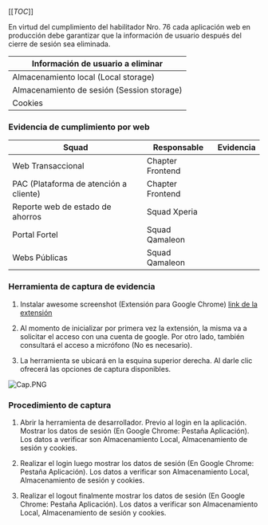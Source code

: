 [[_TOC_]]

En virtud del cumplimiento del habilitador Nro. 76 cada aplicación web en producción debe garantizar que la información de usuario después del cierre de sesión sea eliminada.

| Información de usuario a eliminar |
| ----------- | 
| Almacenamiento local (Local storage) | 
| Almacenamiento de sesión (Session storage) | 
| Cookies| 

### Evidencia de cumplimiento por web

| Squad  | Responsable | Evidencia |
| ----------- | ---------------- | ---------------- | 
| Web Transaccional   | Chapter Frontend |  | 
| PAC (Plataforma de atención a cliente)   | Chapter Frontend |  | 
| Reporte web de estado de ahorros   | Squad Xperia |  | 
| Portal Fortel  | Squad Qamaleon |  | 
| Webs Públicas  | Squad Qamaleon |   | 

### Herramienta de captura de evidencia

1. Instalar awesome screenshot (Extensión para Google Chrome) [link de la extensión](https://chrome.google.com/webstore/detail/awesome-screenshot-and-sc/nlipoenfbbikpbjkfpfillcgkoblgpmj?hl=es)

2. Al momento de inicializar por primera vez la extensión, la misma va a solicitar el acceso con una cuenta de google. Por otro lado, también consultará el acceso a micrófono (No es necesario).

3. La herramienta se ubicará en la esquina superior derecha. Al darle clic ofrecerá las opciones de captura disponibles.

![Cap.PNG](/.attachments/Cap-2eb44a50-5fb0-4c38-a1f8-6eec41e73d51.PNG)

### Procedimiento de captura

1. Abrir la herramienta de desarrollador. Previo al login en la aplicación. Mostrar los datos de sesión (En Google Chrome: Pestaña Aplicación). Los datos a verificar son Almacenamiento Local, Almacenamiento de sesión y cookies.

2. Realizar el login luego mostrar los datos de sesión (En Google Chrome: Pestaña Aplicación). Los datos a verificar son Almacenamiento Local, Almacenamiento de sesión y cookies.

3. Realizar el logout finalmente mostrar los datos de sesión (En Google Chrome: Pestaña Aplicación). Los datos a verificar son Almacenamiento Local, Almacenamiento de sesión y cookies.

